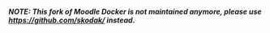 *__NOTE: This fork of Moodle Docker is not maintained anymore, please use https://github.com/skodak/ instead.__*
